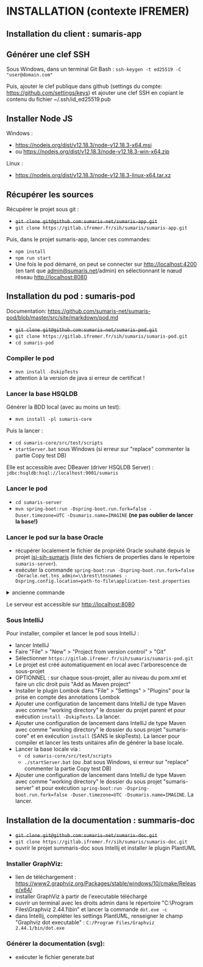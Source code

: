 # INSTALLATION (contexte IFREMER)

## Installation du client : sumaris-app

## Générer une clef SSH
Sous Windows, dans un terminal Git Bash :
`ssh-keygen -t ed25519 -C "user@domain.com"`

Puis, ajouter le clef publique dans github (settings du compte:  https://github.com/settings/keys) et ajouter une clef SSH en copiant le contenu du fichier ~/.ssh/id_ed25519.pub

## Installer Node JS
Windows : 
- <https://nodejs.org/dist/v12.18.3/node-v12.18.3-x64.msi>
- ou <https://nodejs.org/dist/v12.18.3/node-v12.18.3-win-x64.zip>

Linux : 
- <https://nodejs.org/dist/v12.18.3/node-v12.18.3-linux-x64.tar.xz>

## Récupérer les sources
Récupérer le projet sous git :
- ~~`git clone git@github.com:sumaris-net/sumaris-app.git`~~
- `git clone https://gitlab.ifremer.fr/sih/sumaris/sumaris-app.git`

Puis, dans le projet sumaris-app, lancer ces commandes:
- `npm install`
- `npm run start`
- Une fois le pod démarré, on peut se connecter sur <http://localhost:4200> (en tant que admin@sumaris.net/admin) en sélectionnant le nœud réseau <http://localhost:8080>

## Installation du pod : sumaris-pod
Documentation: <https://github.com/sumaris-net/sumaris-pod/blob/master/src/site/markdown/pod.md>

- ~~`git clone git@github.com:sumaris-net/sumaris-pod.git`~~
- `git clone https://gitlab.ifremer.fr/sih/sumaris/sumaris-pod.git`
- `cd sumaris-pod`

### Compiler le pod
- `mvn install -DskipTests`
- attention à la version de java si erreur de certificat !

### Lancer la base HSQLDB
Générer la BDD local (avec au moins un test):
- `mvn install -pl sumaris-core`

Puis la lancer :
 - `cd sumaris-core/src/test/scripts`
 - `startServer.bat` sous Windows (si erreur sur "replace" commenter la partie Copy test DB)

Elle est accessible avec DBeaver (driver HSQLDB Server) : `jdbc:hsqldb:hsql://localhost:9001/sumaris`

### Lancer le pod
- `cd sumaris-server`
- `mvn spring-boot:run -Dspring-boot.run.fork=false -Duser.timezone=UTC -Dsumaris.name=IMAGINE` **(ne pas oublier de lancer la base!)**

### Lancer le pod sur la base Oracle
 - récupérer localement le fichier de propriété Oracle souhaité depuis le projet [isi-sih-sumaris](https://gitlab.ifremer.fr/dev_ops/shared_docker_image_factory/isi-sih-sumaris) (liste des fichiers de properties dans le répertoire `sumaris-server`).
 - exécuter la commande `spring-boot:run -Dspring-boot.run.fork=false -Doracle.net.tns_admin=\\brest\tnsnames -Dspring.config.location=path-to-file\application-test.properties`
<details><summary>ancienne commande</summary>
spring-boot:run -Dspring-boot.run.fork=false -Doracle.net.tns_admin=\\brest\tnsnames -Dspring.config.location=C:\dev\application-test.properties -Dsumaris.name=IMAGiNE -Dspring.profiles.active=oracle -Duser.timezone=UTC -Doracle.jdbc.timezoneAsRegion=false -Dspring.security.ldap.enabled=true -Dspring.security.ldap.baseDn=ou=annuaire -Dspring.security.ldap.url=ldap://ldap.ifremer.fr/dc=ifremer,dc=fr
</details>

Le serveur est accessible sur <http://localhost:8080>

### Sous IntelliJ
Pour installer, compiler et lancer le pod sous IntelliJ :
- lancer IntelliJ
- Faire "File" > "New" > "Project from version control" > "Git"
- Sélectionner `https://gitlab.ifremer.fr/sih/sumaris/sumaris-pod.git`
- Le projet est créé automatiquement en local avec l'arborescence de sous-projet
- OPTIONNEL : sur chaque sous-projet, aller au niveau du pom.xml et faire un clic droit puis "Add as Maven project"
- Installer le plugin Lombok dans "File" > "Settings" > "Plugins" pour la prise en compte des annotations Lombok
- Ajouter une configuration de lancement dans IntelliJ de type Maven avec comme "working directory" le dossier du projet parent et pour exécution `install -DskipTests`. La lancer.
- Ajouter une configuration de lancement dans IntelliJ de type Maven avec comme "working directory" le dossier du sous projet "sumaris-core" et en exécution `install` (SANS le skipTests). La lancer pour compiler et lancer les tests unitaires afin de générer la base locale.
- Lancer la base locale via :
    - `cd sumaris-core/src/test/scripts`
    - `./startServer.bat` (ou .bat sous Windows, si erreur sur "replace" commenter la partie Copy test DB)        
- Ajouter une configuration de lancement dans IntelliJ de type Maven avec comme "working directory" le dossier du sous projet "sumaris-server" et pour exécution `spring-boot:run -Dspring-boot.run.fork=false -Duser.timezone=UTC -Dsumaris.name=IMAGINE`. La lancer.

## Installation de la documentation : summaris-doc

- ~~`git clone git@github.com:sumaris-net/sumaris-doc.git`~~
- `git clone https://gitlab.ifremer.fr/sih/sumaris/sumaris-doc.git`
- ouvrir le projet summaris-doc sous Intellij et installer le plugin PlantUML

### Installer GraphViz:
- lien de téléchargement : <https://www2.graphviz.org/Packages/stable/windows/10/cmake/Release/x64/>
- installer GraphViz à partir de l'executable téléchargé
- ouvrir un terminal avec les droits admin dans le répertoire "C:\Program Files\Graphviz 2.44.1\bin" et lancer la commande `dot.exe -c`    
- dans Intellij,  compléter les settings PlantUML, renseigner le champ "Graphviz dot executable" : `C:/Program Files/Graphviz 2.44.1/bin/dot.exe`

### Générer la documentation (svg):
- exécuter le fichier generate.bat
